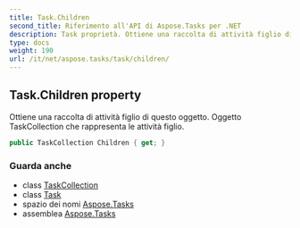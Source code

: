 ```yaml
---
title: Task.Children
second_title: Riferimento all'API di Aspose.Tasks per .NET
description: Task proprietà. Ottiene una raccolta di attività figlio di questo oggetto. Oggetto TaskCollection che rappresenta le attività figlio.
type: docs
weight: 190
url: /it/net/aspose.tasks/task/children/
---
```

## Task.Children property

Ottiene una raccolta di attività figlio di questo oggetto. Oggetto TaskCollection che rappresenta le attività figlio.

```csharp
public TaskCollection Children { get; }
```

### Guarda anche

* class [TaskCollection](../../taskcollection/)
* class [Task](../)
* spazio dei nomi [Aspose.Tasks](../../task/)
* assemblea [Aspose.Tasks](../../../)


